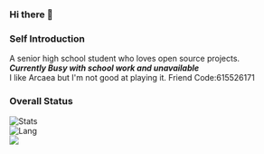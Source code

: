 ### Hi there 👋

### Self Introduction
A senior high school student who loves open source projects.   
***Currently Busy with school work and unavailable***   
I like Arcaea but I'm not good at playing it. Friend Code:615526171
### Overall Status
![Stats](https://github-readme-stats.vercel.app/api?username=nkxingxh&show_icons=true&icon_color=990000&title_color=990000)    
![Lang](https://github-readme-stats.vercel.app/api/top-langs/?username=nkxingxh&layout=compact&title_color=990000&hide=javascript,html,css)   
![](https://komarev.com/ghpvc/?username=nkxingxh)  


<!--
**nkxingxh/nkxingxh** is a ✨ _special_ ✨ repository because its `README.md` (this file) appears on your GitHub profile.

Here are some ideas to get you started:

- 🔭 I’m currently working on ...
- 🌱 I’m currently learning ...
- 👯 I’m looking to collaborate on ...
- 🤔 I’m looking for help with ...
- 💬 Ask me about ...
- 📫 How to reach me: ...
- 😄 Pronouns: ...
- ⚡ Fun fact: ...
-->

